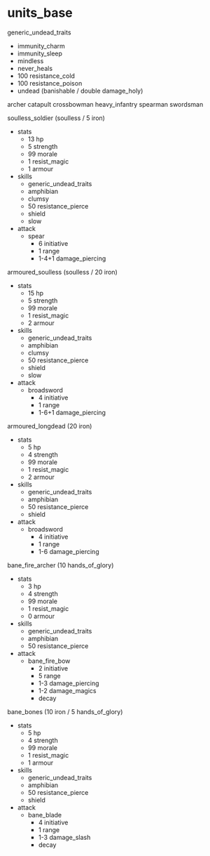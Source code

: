 # units_base

generic_undead_traits
* immunity_charm
* immunity_sleep
* mindless
* never_heals
* 100 resistance_cold
* 100 resistance_poison
* undead (banishable / double damage_holy)

archer
catapult
crossbowman
heavy_infantry
spearman
swordsman

soulless_soldier (soulless / 5 iron)
* stats
  * 13 hp
  * 5 strength
  * 99 morale
  * 1 resist_magic
  * 1 armour
* skills
  * generic_undead_traits
  * amphibian
  * clumsy
  * 50 resistance_pierce
  * shield
  * slow
* attack
  * spear
    * 6 initiative
    * 1 range
    * 1-4+1 damage_piercing

armoured_soulless (soulless / 20 iron)
* stats
  * 15 hp
  * 5 strength
  * 99 morale
  * 1 resist_magic
  * 2 armour
* skills
  * generic_undead_traits
  * amphibian
  * clumsy
  * 50 resistance_pierce
  * shield
  * slow
* attack
  * broadsword
    * 4 initiative
    * 1 range
    * 1-6+1 damage_piercing

armoured_longdead (20 iron)
* stats
  * 5 hp
  * 4 strength
  * 99 morale
  * 1 resist_magic
  * 2 armour
* skills
  * generic_undead_traits
  * amphibian
  * 50 resistance_pierce
  * shield
* attack
  * broadsword
    * 4 initiative
    * 1 range
    * 1-6 damage_piercing

bane_fire_archer (10 hands_of_glory)
* stats
  * 3 hp
  * 4 strength
  * 99 morale
  * 1 resist_magic
  * 0 armour
* skills
  * generic_undead_traits
  * amphibian
  * 50 resistance_pierce
* attack
  * bane_fire_bow
    * 2 initiative
    * 5 range
    * 1-3 damage_piercing
    * 1-2 damage_magics
    * decay

bane_bones (10 iron / 5 hands_of_glory)
* stats
  * 5 hp
  * 4 strength
  * 99 morale
  * 1 resist_magic
  * 1 armour
* skills
  * generic_undead_traits
  * amphibian
  * 50 resistance_pierce
  * shield
* attack
  * bane_blade
    * 4 initiative
    * 1 range
    * 1-3 damage_slash
    * decay
